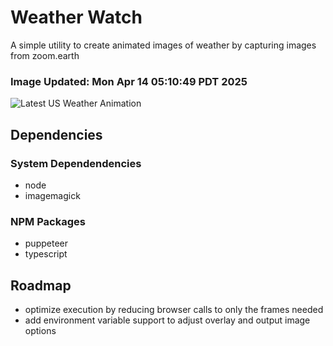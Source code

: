 # Weather Watch

A simple utility to create animated images of weather by capturing images from zoom.earth

### Image Updated: Mon Apr 14 05:10:49 PDT 2025

![Latest US Weather Animation](animations/2025-04-14.webp)

## Dependencies
### System Dependendencies
* node
* imagemagick
### NPM Packages
* puppeteer
* typescript

## Roadmap
* optimize execution by reducing browser calls to only the frames needed
* add environment variable support to adjust overlay and output image options
